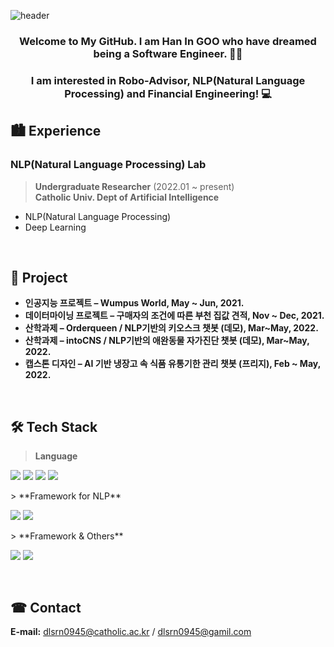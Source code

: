 ![header](https://capsule-render.vercel.app/api?type=waving&color=FF0000&height=300&section=header&text=InGoo+Han&fontSize=70)
<h3 align="center">Welcome to My GitHub. I am Han In GOO  who have dreamed being a Software Engineer. 👨‍💻</h3>
<h3 align="center">I am interested in Robo-Advisor, NLP(Natural Language Processing) and Financial Engineering! 💻 </h3>

## 🏙 Experience
### NLP(Natural Language Processing) Lab 
> **Undergraduate Researcher** (2022.01 ~ present)   
> **Catholic Univ. Dept of Artificial Intelligence**
- NLP(Natural Language Processing)
- Deep Learning
<br/>

## 📜 Project
- **인공지능 프로젝트 – Wumpus World, May ~ Jun, 2021.** 
- **데이터마이닝 프로젝트 – 구매자의 조건에 따른 부천 집값 견적, Nov ~ Dec, 2021.** 
- **산학과제 – Orderqueen / NLP기반의 키오스크 챗봇 (데모), Mar~May, 2022.** 
- **산학과제 – intoCNS / NLP기반의 애완동물 자가진단 챗봇 (데모), Mar~May, 2022.** 
- **캡스톤 디자인 – AI 기반 냉장고 속 식품 유통기한 관리 챗봇 (프리지), Feb ~ May, 2022.**  
<br/>

## 🛠 Tech Stack
> **Language**
<p>
<img src="https://img.shields.io/badge/C-A8B9CC?style=flat-square&logo=C&logoColor=white" />
<img src="https://img.shields.io/badge/C++-00599c?style=flat-square&logo=c%2B%2B&&logoColor=white" />
<img src="https://img.shields.io/badge/Java-007396?style=flat-square&logo=java&logoColor=white" />
<img src="https://img.shields.io/badge/Python-3776AB?style=flat-square&logo=python&logoColor=white" />
</p>
> **Framework for NLP**
<p>
<img src="https://img.shields.io/badge/Dialogflow-FF9800?style=flat-square&logo=Dialogflow&logoColor=white" />
<img src="https://img.shields.io/badge/PyTorch-FF3621?style=flat-square&logo=pytorch&logoColor=white" />
</p>
> **Framework & Others**
<p>
<img src="https://img.shields.io/badge/Flask-000000?style=flat-square&logo=Flask&logoColor=white" />
<img src="https://img.shields.io/badge/ngrok-1F1E37?style=flat-square&logo=ngrok&logoColor=white" />
</p>
<br/>

## ☎ Contact
**E-mail:** dlsrn0945@catholic.ac.kr / dlsrn0945@gamil.com
</p>
